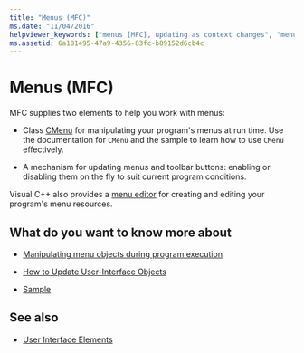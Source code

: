 ```yaml
---
title: "Menus (MFC)"
ms.date: "11/04/2016"
helpviewer_keywords: ["menus [MFC], updating as context changes", "menus [MFC], MFC resources for working with", "menus [MFC], manipulating during execution", "menus [MFC]"]
ms.assetid: 6a181495-47a9-4356-83fc-b89152d6cb4c
---
```

# Menus (MFC)

MFC supplies two elements to help you work with menus:

- Class [CMenu](../mfc/reference/cmenu-class.md) for manipulating your program's menus at run time. Use the documentation for `CMenu` and the sample to learn how to use `CMenu` effectively.

- A mechanism for updating menus and toolbar buttons: enabling or disabling them on the fly to suit current program conditions.

Visual C++ also provides a [menu editor](../windows/menu-editor.md) for creating and editing your program's menu resources.

## What do you want to know more about

- [Manipulating menu objects during program execution](../mfc/manipulating-menus-during-program-execution.md)

- [How to Update User-Interface Objects](../mfc/how-to-update-user-interface-objects.md)

- [Sample](../mfc/menu-sample-list.md)

## See also

- [User Interface Elements](../mfc/user-interface-elements-mfc.md)
